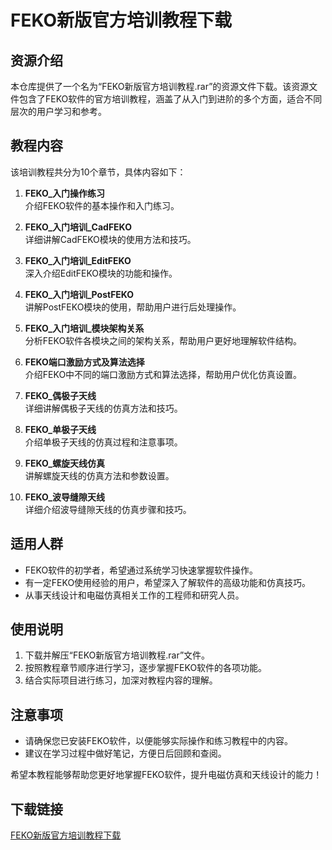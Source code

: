 # FEKO新版官方培训教程下载

## 资源介绍

本仓库提供了一个名为“FEKO新版官方培训教程.rar”的资源文件下载。该资源文件包含了FEKO软件的官方培训教程，涵盖了从入门到进阶的多个方面，适合不同层次的用户学习和参考。

## 教程内容

该培训教程共分为10个章节，具体内容如下：

1. **FEKO_入门操作练习**  
   介绍FEKO软件的基本操作和入门练习。

2. **FEKO_入门培训_CadFEKO**  
   详细讲解CadFEKO模块的使用方法和技巧。

3. **FEKO_入门培训_EditFEKO**  
   深入介绍EditFEKO模块的功能和操作。

4. **FEKO_入门培训_PostFEKO**  
   讲解PostFEKO模块的使用，帮助用户进行后处理操作。

5. **FEKO_入门培训_模块架构关系**  
   分析FEKO软件各模块之间的架构关系，帮助用户更好地理解软件结构。

6. **FEKO端口激励方式及算法选择**  
   介绍FEKO中不同的端口激励方式和算法选择，帮助用户优化仿真设置。

7. **FEKO_偶极子天线**  
   详细讲解偶极子天线的仿真方法和技巧。

8. **FEKO_单极子天线**  
   介绍单极子天线的仿真过程和注意事项。

9. **FEKO_螺旋天线仿真**  
   讲解螺旋天线的仿真方法和参数设置。

10. **FEKO_波导缝隙天线**  
    详细介绍波导缝隙天线的仿真步骤和技巧。

## 适用人群

- FEKO软件的初学者，希望通过系统学习快速掌握软件操作。
- 有一定FEKO使用经验的用户，希望深入了解软件的高级功能和仿真技巧。
- 从事天线设计和电磁仿真相关工作的工程师和研究人员。

## 使用说明

1. 下载并解压“FEKO新版官方培训教程.rar”文件。
2. 按照教程章节顺序进行学习，逐步掌握FEKO软件的各项功能。
3. 结合实际项目进行练习，加深对教程内容的理解。

## 注意事项

- 请确保您已安装FEKO软件，以便能够实际操作和练习教程中的内容。
- 建议在学习过程中做好笔记，方便日后回顾和查阅。

希望本教程能够帮助您更好地掌握FEKO软件，提升电磁仿真和天线设计的能力！

## 下载链接

[FEKO新版官方培训教程下载](https://pan.quark.cn/s/930fbc5926e2)